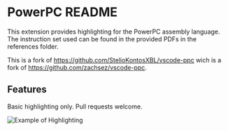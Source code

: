 # PowerPC README

This extension provides highlighting for the PowerPC assembly language. The instruction set used can be found in the provided PDFs in the references folder.

This is a fork of https://github.com/StelioKontosXBL/vscode-ppc wich is a fork of https://github.com/zachsez/vscode-ppc.

## Features

Basic highlighting only. Pull requests welcome.

![Example of Highlighting](https://github.com/zachsez/vscode-ppc/blob/master/images/example_highlighting.PNG?raw=true)
